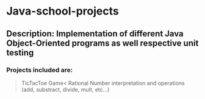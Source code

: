 # Java-school-projects
## Description: Implementation of different Java Object-Oriented programs as well respective unit testing

### Projects included are:
> TicTacToe Game<
> Rational Number interpretation and operations (add, substract, divide, mult, etc...)

